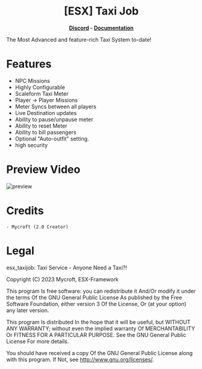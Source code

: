 <h1 align='center'>[ESX] Taxi Job</a></h1><p align='center'><b><a href='https://discord.esx-framework.org/'>Discord</a> - <a href='https://documentation.esx-framework.org/legacy/installation'>Documentation</a></b></h5>

The Most Advanced and feature-rich Taxi System to-date!

# Features

- NPC Missions
- Highly Configurable
- Scaleform Taxi Meter
- Player -> Player Missions
- Meter Syncs between all players
- Live Destination updates
- Ability to pause/unpause meter
- Ability to reset Meter
- Ability to bill passengers
- Optional "Auto-outfit" setting.
- high security

# Preview Video

![[preview](https://clipchamp.com/watch/c14k3QtLQA2)](https://cdn.discordapp.com/attachments/1026947755513479208/1078462128576536626/TAXI_SYSTEM_12.png)

# Credits

    - Mycroft (2.0 Creator) 

# Legal

esx_taxijob: Taxi Service - Anyone Need a Taxi?!

Copyright (C) 2023 Mycroft, ESX-Framework

This program Is free software: you can redistribute it And/Or modify it under the terms Of the GNU General Public License As published by the Free Software Foundation, either version 3 Of the License, Or (at your option) any later version.

This program Is distributed In the hope that it will be useful, but WITHOUT ANY WARRANTY; without even the implied warranty Of MERCHANTABILITY Or FITNESS FOR A PARTICULAR PURPOSE. See the GNU General Public License For more details.

You should have received a copy Of the GNU General Public License along with this program. If Not, see http://www.gnu.org/licenses/.
